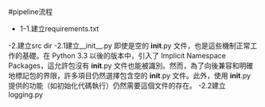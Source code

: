 #pipeline流程
- 1-1.建立requirements.txt
<!-- - 1-2.建立.setup.py 此處還有問題 -->
-2.建立src dir
-2.1建立__init__.py
即使是空的 __init__.py 文件，也是這些機制正常工作的基礎。在 Python 3.3 以後的版本中，引入了 Implicit Namespace Packages，這允許包沒有 __init__.py 文件也能被識別。然而，為了向後兼容和明確地標記包的界限，許多項目仍然選擇包含空的 __init__.py 文件。此外，使用 __init__.py 提供的功能（如初始化代碼執行）仍然需要這個文件的存在。
-2.2建立logging.py